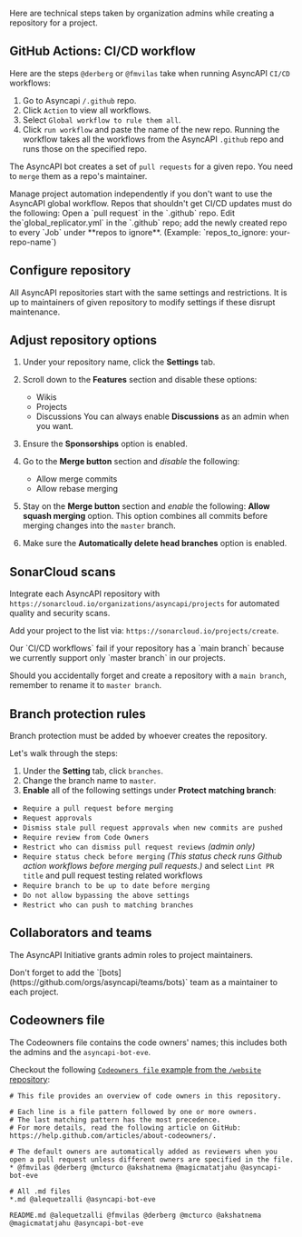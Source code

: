 Here are technical steps taken by organization admins while creating a repository for a project.

## GitHub Actions: CI/CD workflow
Here are the steps `@derberg` or `@fmvilas` take when running AsyncAPI `CI/CD` workflows:
1. Go to Asyncapi `/.github` repo.
2. Click `Action` to view all workflows.
3. Select `Global workflow to rule them all`.
4. Click `run workflow` and paste the name of the new repo. Running the workflow takes all the workflows from the AsyncAPI `.github` repo and runs those on the specified repo.

The AsyncAPI bot creates a set of `pull requests` for a given repo. You need to `merge` them as a repo's maintainer.

<Remember>
 Manage project automation independently if you don't want to use the AsyncAPI global workflow.
</Remember>
<Remember>
Repos that shouldn't get CI/CD updates must do the following:
Open a `pull request` in the `.github` repo. 
Edit the`global_replicator.yml` in the `.github` repo; add the newly created repo to every `Job` under **repos to ignore**. (Example: `repos_to_ignore: your-repo-name`) 
</Remember>

## Configure repository
All AsyncAPI repositories start with the same settings and restrictions. It is up to maintainers of given repository to modify settings if these disrupt maintenance. 

## Adjust repository options
1. Under your repository name, click the **Settings** tab. 
2. Scroll down to the **Features** section and disable these options:
    - Wikis
    - Projects
    - Discussions
You can always enable **Discussions** as an admin when you want.

3. Ensure the **Sponsorships** option is enabled.

3. Go to the **Merge button** section and _disable_ the following:
    - Allow merge commits
    - Allow rebase merging

4. Stay on the **Merge button** section and _enable_ the following: 
**Allow squash merging** option. This option combines all commits before merging changes into the `master` branch.

5. Make sure the **Automatically delete head branches** option is enabled.

## SonarCloud scans
Integrate each AsyncAPI repository with `https://sonarcloud.io/organizations/asyncapi/projects` for automated quality and security scans. 

Add your project to the list via: `https://sonarcloud.io/projects/create`.

<Remember>
Our `CI/CD workflows` fail if your repository has a `main branch` because we currently support only `master branch` in our projects.

Should you accidentally forget and create a repository with a `main branch`, remember to rename it to `master branch`. 
</Remember>
 
## Branch protection rules
Branch protection must be added by whoever creates the repository. 

Let's walk through the steps:
1. Under the **Setting** tab, click `branches`.
2. Change the branch name to `master`.
3. **Enable** all of the following settings under **Protect matching branch**:
- `Require a pull request before merging`
- `Request approvals`
- `Dismiss stale pull request approvals when new commits are pushed`
- `Require review from Code Owners`
- `Restrict who can dismiss pull request reviews` _(admin only)_
- `Require status check before merging` _(This status check runs Github action workflows before merging pull requests.)_ and select `Lint PR title` and pull request testing related workflows
- `Require branch to be up to date before merging`
- `Do not allow bypassing the above settings`
- `Restrict who can push to matching branches`

## Collaborators and teams
The AsyncAPI Initiative grants admin roles to project maintainers.

<Remember>
Don't forget to add the `[bots](https://github.com/orgs/asyncapi/teams/bots)` team as a maintainer to each project.
</Remember>

## Codeowners file
The Codeowners file contains the code owners' names; this includes both the admins and the `asyncapi-bot-eve`.

Checkout the following [`Codeowners file` example from the `/website` repository](https://github.com/asyncapi/website/blob/master/CODEOWNERS):
```
# This file provides an overview of code owners in this repository.
	 
# Each line is a file pattern followed by one or more owners.
# The last matching pattern has the most precedence.
# For more details, read the following article on GitHub: https://help.github.com/articles/about-codeowners/.
	 
# The default owners are automatically added as reviewers when you open a pull request unless different owners are specified in the file.
* @fmvilas @derberg @mcturco @akshatnema @magicmatatjahu @asyncapi-bot-eve
	 
# All .md files
*.md @alequetzalli @asyncapi-bot-eve
	 
README.md @alequetzalli @fmvilas @derberg @mcturco @akshatnema @magicmatatjahu @asyncapi-bot-eve
```

